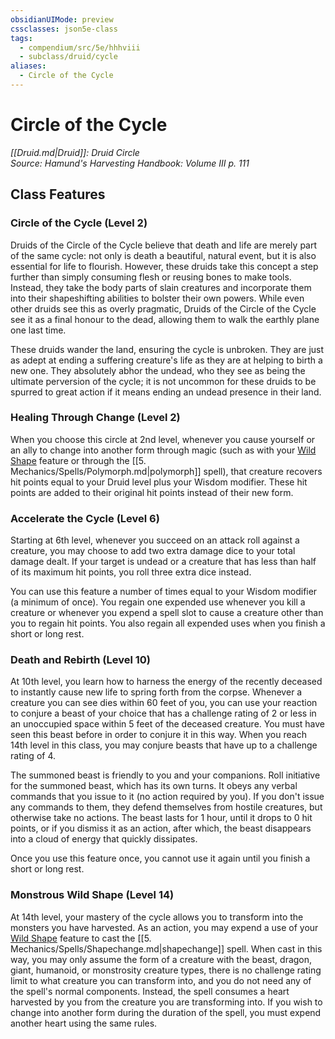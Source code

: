 ```yaml
---
obsidianUIMode: preview
cssclasses: json5e-class
tags:
  - compendium/src/5e/hhhviii
  - subclass/druid/cycle
aliases:
  - Circle of the Cycle
---
```

# Circle of the Cycle
*[[Druid.md\|Druid]]: Druid Circle*  
*Source: Hamund's Harvesting Handbook: Volume III p. 111*  


## Class Features

### Circle of the Cycle (Level 2)

Druids of the Circle of the Cycle believe that death and life are merely part of the same cycle: not only is death a beautiful, natural event, but it is also essential for life to flourish. However, these druids take this concept a step further than simply consuming flesh or reusing bones to make tools. Instead, they take the body parts of slain creatures and incorporate them into their shapeshifting abilities to bolster their own powers. While even other druids see this as overly pragmatic, Druids of the Circle of the Cycle see it as a final honour to the dead, allowing them to walk the earthly plane one last time.

These druids wander the land, ensuring the cycle is unbroken. They are just as adept at ending a suffering creature's life as they are at helping to birth a new one. They absolutely abhor the undead, who they see as being the ultimate perversion of the cycle; it is not uncommon for these druids to be spurred to great action if it means ending an undead presence in their land.

### Healing Through Change (Level 2)

When you choose this circle at 2nd level, whenever you cause yourself or an ally to change into another form through magic (such as with your [Wild Shape](compendium/classes/druid.md#Wild%20Shape%20(Level%202)) feature or through the [[5. Mechanics/Spells/Polymorph.md\|polymorph]] spell), that creature recovers hit points equal to your Druid level plus your Wisdom modifier. These hit points are added to their original hit points instead of their new form.

### Accelerate the Cycle (Level 6)

Starting at 6th level, whenever you succeed on an attack roll against a creature, you may choose to add two extra damage dice to your total damage dealt. If your target is undead or a creature that has less than half of its maximum hit points, you roll three extra dice instead.

You can use this feature a number of times equal to your Wisdom modifier (a minimum of once). You regain one expended use whenever you kill a creature or whenever you expend a spell slot to cause a creature other than you to regain hit points. You also regain all expended uses when you finish a short or long rest.

### Death and Rebirth (Level 10)

At 10th level, you learn how to harness the energy of the recently deceased to instantly cause new life to spring forth from the corpse. Whenever a creature you can see dies within 60 feet of you, you can use your reaction to conjure a beast of your choice that has a challenge rating of 2 or less in an unoccupied space within 5 feet of the deceased creature. You must have seen this beast before in order to conjure it in this way. When you reach 14th level in this class, you may conjure beasts that have up to a challenge rating of 4.

The summoned beast is friendly to you and your companions. Roll initiative for the summoned beast, which has its own turns. It obeys any verbal commands that you issue to it (no action required by you). If you don't issue any commands to them, they defend themselves from hostile creatures, but otherwise take no actions. The beast lasts for 1 hour, until it drops to 0 hit points, or if you dismiss it as an action, after which, the beast disappears into a cloud of energy that quickly dissipates.

Once you use this feature once, you cannot use it again until you finish a short or long rest.

### Monstrous Wild Shape (Level 14)

At 14th level, your mastery of the cycle allows you to transform into the monsters you have harvested. As an action, you may expend a use of your [Wild Shape](compendium/classes/druid.md#Wild%20Shape%20(Level%202)) feature to cast the [[5. Mechanics/Spells/Shapechange.md\|shapechange]] spell. When cast in this way, you may only assume the form of a creature with the beast, dragon, giant, humanoid, or monstrosity creature types, there is no challenge rating limit to what creature you can transform into, and you do not need any of the spell's normal components. Instead, the spell consumes a heart harvested by you from the creature you are transforming into. If you wish to change into another form during the duration of the spell, you must expend another heart using the same rules.
